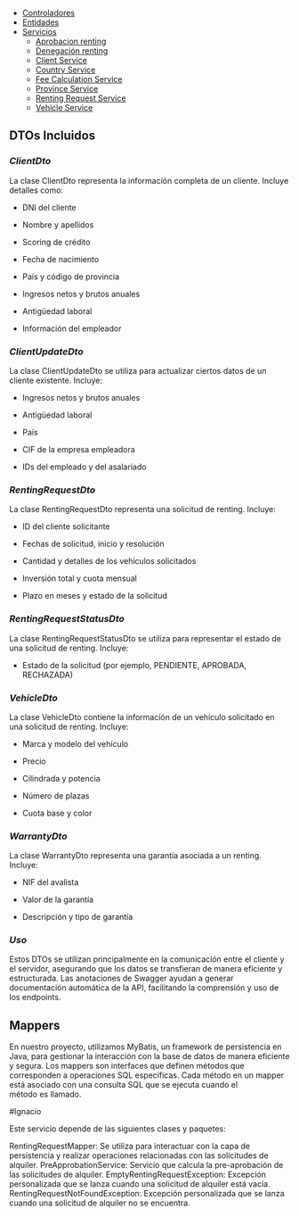 - [Controladores](#controllers)
- [Entidades](#entidades)
- [Servicios](#servicios)
  - [Aprobacion renting](#aprobacion-renting)
  - [Denegación renting](#denegacion-renting)
  - [Client Service](#aprobacion-renting)
  - [Country Service](#aprobacion-renting)
  - [Fee Calculation Service](#aprobacion-renting)
  - [Province Service](#aprobacion-renting)
  - [Renting Request Service](#aprobacion-renting)
  - [Vehicle Service](#aprobacion-renting)

## DTOs Incluidos

### *ClientDto*

La clase ClientDto representa la información completa de un cliente. Incluye detalles como:

- DNI del cliente

- Nombre y apellidos

- Scoring de crédito

- Fecha de nacimiento

- País y código de provincia

- Ingresos netos y brutos anuales

- Antigüedad laboral

- Información del empleador

### *ClientUpdateDto*

La clase ClientUpdateDto se utiliza para actualizar ciertos datos de un cliente existente. Incluye:

- Ingresos netos y brutos anuales

- Antigüedad laboral

- País

- CIF de la empresa empleadora

- IDs del empleado y del asalariado

### *RentingRequestDto*

La clase RentingRequestDto representa una solicitud de renting. Incluye:

- ID del cliente solicitante

- Fechas de solicitud, inicio y resolución

- Cantidad y detalles de los vehículos solicitados

- Inversión total y cuota mensual

- Plazo en meses y estado de la solicitud

### *RentingRequestStatusDto*

La clase RentingRequestStatusDto se utiliza para representar el estado de una solicitud de renting. Incluye:

- Estado de la solicitud (por ejemplo, PENDIENTE, APROBADA, RECHAZADA)

### *VehicleDto*

La clase VehicleDto contiene la información de un vehículo solicitado en una solicitud de renting. Incluye:

- Marca y modelo del vehículo

- Precio

- Cilindrada y potencia

- Número de plazas

- Cuota base y color

### *WarrantyDto*

La clase WarrantyDto representa una garantía asociada a un renting. Incluye:

- NIF del avalista

- Valor de la garantía

- Descripción y tipo de garantía

### *Uso*

Estos DTOs se utilizan principalmente en la comunicación entre el cliente y el servidor, asegurando que los datos se transfieran de manera eficiente y estructurada. Las anotaciones de Swagger ayudan a generar documentación automática de la API, facilitando la comprensión y uso de los endpoints.

## Mappers

En nuestro proyecto, utilizamos MyBatis, un framework de persistencia en Java, para gestionar la interacción con la base de datos de manera eficiente y segura. Los mappers son interfaces que definen métodos que corresponden a operaciones SQL específicas. Cada método en un mapper está asociado con una consulta SQL que se ejecuta cuando el método es llamado.

#Ignacio

Este servicio depende de las siguientes clases y paquetes:

RentingRequestMapper: Se utiliza para interactuar con la capa de persistencia y realizar operaciones relacionadas con las solicitudes de alquiler.
PreApprobationService: Servicio que calcula la pre-aprobación de las solicitudes de alquiler.
EmptyRentingRequestException: Excepción personalizada que se lanza cuando una solicitud de alquiler está vacía.
RentingRequestNotFoundException: Excepción personalizada que se lanza cuando una solicitud de alquiler no se encuentra.
